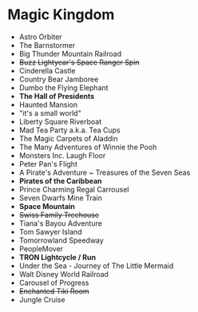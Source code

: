 # Magic Kingdom

- Astro Orbiter
- The Barnstormer
- Big Thunder Mountain Railroad
- ~~Buzz Lightyear's Space Ranger Spin~~
- Cinderella Castle
- Country Bear Jamboree
- Dumbo the Flying Elephant
- **The Hall of Presidents**
- Haunted Mansion
- "it's a small world"
- Liberty Square Riverboat
- Mad Tea Party a.k.a. Tea Cups
- The Magic Carpets of Aladdin
- The Many Adventures of Winnie the Pooh
- Monsters Inc. Laugh Floor
- Peter Pan's Flight
- A Pirate's Adventure ~ Treasures of the Seven Seas
- **Pirates of the Caribbean**
- Prince Charming Regal Carrousel
- Seven Dwarfs Mine Train
- **Space Mountain**
- ~~Swiss Family Treehouse~~
- Tiana's Bayou Adventure
- Tom Sawyer Island
- Tomorrowland Speedway
- PeopleMover
- **TRON Lightcycle / Run**
- Under the Sea - Journey of The Little Mermaid
- Walt Disney World Railroad
- Carousel of Progress
- ~~Enchanted Tiki Room~~
- Jungle Cruise
